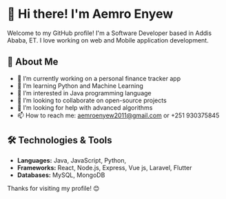 # 👋 Hi there! I'm Aemro Enyew

Welcome to my GitHub profile! I'm a Software Developer based in Addis Ababa, ET. I love working on web and Mobile application development.

## 🚀 About Me

- 🔭 I’m currently working on a personal finance tracker app
- 🌱 I’m learning Python and Machine Learning
- 👀 I’m interested in Java programming language
- 👯 I’m looking to collaborate on open-source projects
- 🤔 I’m looking for help with advanced algorithms
- 📫 How to reach me: aemroenyew2011@gmail.com or +251 930375845

## 🛠️ Technologies & Tools

- **Languages:** Java, JavaScript, Python, 
- **Frameworks:** React, Node.js, Express, Vue js, Laravel, Flutter
- **Databases:** MySQL, MongoDB


Thanks for visiting my profile! 😊
